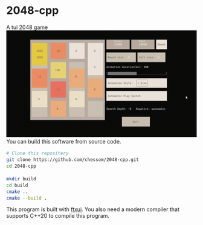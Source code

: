 # 2048-cpp #

A tui 2048 game
![program_reach_2048](image/show.gif)
You can build this software from source code.

```sh
# Clone this repositery
git clone https://github.com/chessom/2048-cpp.git
cd 2048-cpp

mkdir build
cd build
cmake ..
cmake --build .
```

This program is built with [ftxui](https://github.com/ArthurSonzogni/FTXUI/). You also need a modern compiler that supports C++20 to compile this program.
